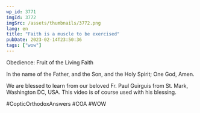 ```yaml
---
wp_id: 3771
imgId: 3772
imgSrc: /assets/thumbnails/3772.png
lang: en
title: "Faith is a muscle to be exercised"
pubDate: 2023-02-14T23:50:36
tags: ["wow"]
---
```


<!-- page: 6 -->

<p>Obedience: Fruit of the Living Faith</p>
<p>In the name of the Father, and the Son, and the Holy Spirit; One God, Amen.</p>
<p>We are blessed to learn from our beloved Fr. Paul Guirguis from St. Mark, Washington DC, USA. This video is of course used with his blessing.</p>
<p>#CopticOrthodoxAnswers #COA #WOW</p>
